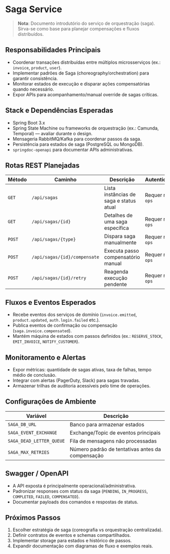 # Saga Service

> **Nota**: Documento introdutório do serviço de orquestração (saga). Sirva-se como base para planejar compensações e fluxos distribuídos.

## Responsabilidades Principais

- Coordenar transações distribuídas entre múltiplos microsserviços (ex.: `invoice`, `product`, `user`).
- Implementar padrões de Saga (choreography/orchestration) para garantir consistência.
- Monitorar estados de execução e disparar ações compensatórias quando necessário.
- Expor APIs para acompanhamento/manual override de sagas críticas.

## Stack e Dependências Esperadas

- Spring Boot 3.x
- Spring State Machine ou frameworks de orquestração (ex.: Camunda, Temporal) — avaliar durante o design.
- Mensageria RabbitMQ/Kafka para coordenar passos da saga.
- Persistência para estados de saga (PostgreSQL ou MongoDB).
- `springdoc-openapi` para documentar APIs administrativas.

## Rotas REST Planejadas

| Método | Caminho                      | Descrição                               | Autenticação      | Observações                |
| ------ | ---------------------------- | --------------------------------------- | ----------------- | -------------------------- |
| `GET`  | `/api/sagas`                 | Lista instâncias de saga e status atual | Requer role `ops` | Filtros por tipo/status    |
| `GET`  | `/api/sagas/{id}`            | Detalhes de uma saga específica         | Requer role `ops` | Retorna timeline e eventos |
| `POST` | `/api/sagas/{type}`          | Dispara saga manualmente                | Requer role `ops` | Útil para reprocessos      |
| `POST` | `/api/sagas/{id}/compensate` | Executa passo compensatório manual      | Requer role `ops` | Registrar justificativa    |
| `POST` | `/api/sagas/{id}/retry`      | Reagenda execução pendente              | Requer role `ops` | Idempotente                |

## Fluxos e Eventos Esperados

- Recebe eventos dos serviços de domínio (`invoice.emitted`, `product.updated`, `auth.login.failed` etc.).
- Publica eventos de confirmação ou compensação (`saga.invoice.compensated`).
- Mantém máquina de estados com passos definidos (ex.: `RESERVE_STOCK`, `EMIT_INVOICE`, `NOTIFY_CUSTOMER`).

## Monitoramento e Alertas

- Expor métricas: quantidade de sagas ativas, taxa de falhas, tempo médio de conclusão.
- Integrar com alertas (PagerDuty, Slack) para sagas travadas.
- Armazenar trilhas de auditoria acessíveis pelo time de operações.

## Configurações de Ambiente

| Variável                 | Descrição                                        |
| ------------------------ | ------------------------------------------------ |
| `SAGA_DB_URL`            | Banco para armazenar estados                     |
| `SAGA_EVENT_EXCHANGE`    | Exchange/Topic de eventos principais             |
| `SAGA_DEAD_LETTER_QUEUE` | Fila de mensagens não processadas                |
| `SAGA_MAX_RETRIES`       | Número padrão de tentativas antes da compensação |

## Swagger / OpenAPI

- A API exposta é principalmente operacional/administrativa.
- Padronizar responses com status da saga (`PENDING`, `IN_PROGRESS`, `COMPLETED`, `FAILED`, `COMPENSATED`).
- Documentar payloads dos comandos e respostas de status.

## Próximos Passos

1. Escolher estratégia de saga (coreografia vs orquestração centralizada).
2. Definir contratos de eventos e schemas compartilhados.
3. Implementar storage para estados e histórico de passos.
4. Expandir documentação com diagramas de fluxo e exemplos reais.
